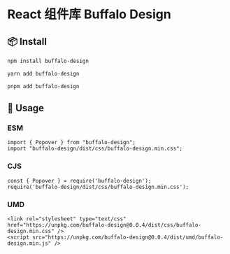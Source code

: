 # React 组件库 Buffalo Design

## 📦 Install

```bash
npm install buffalo-design
```

```bash
yarn add buffalo-design
```

```bash
pnpm add buffalo-design
```

## 🔨 Usage

### ESM

```tsx
import { Popover } from "buffalo-design";
import "buffalo-design/dist/css/buffalo-design.min.css";
```

### CJS

```
const { Popover } = require('buffalo-design');
require('buffalo-design/dist/css/buffalo-design.min.css');
```

### UMD

```
<link rel="stylesheet" type="text/css" href="https://unpkg.com/buffalo-design@0.0.4/dist/css/buffalo-design.min.css" />
<script src="https://unpkg.com/buffalo-design@0.0.4/dist/umd/buffalo-design.min.js" />
```
